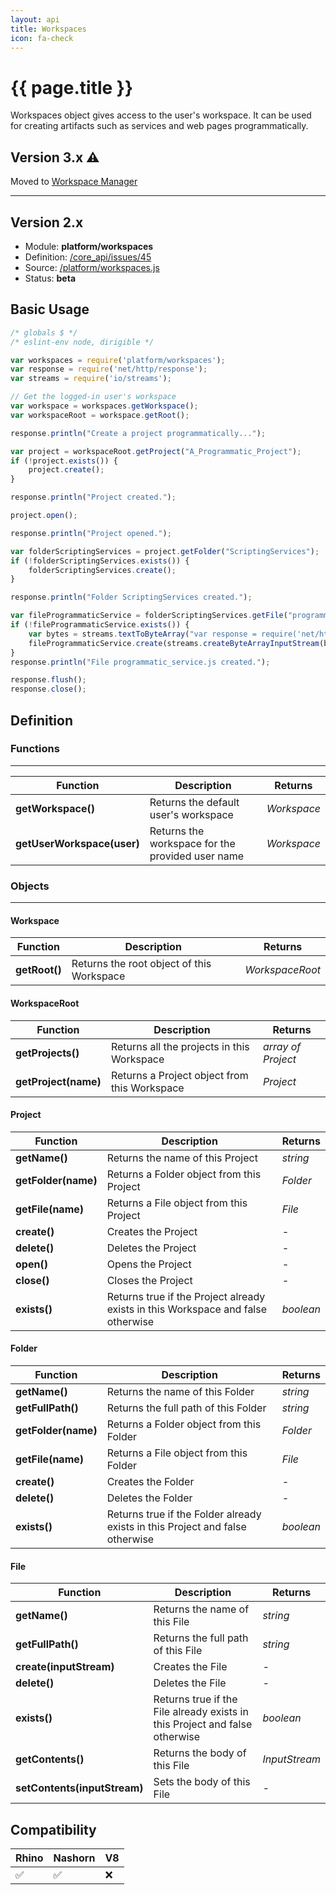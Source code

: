```yaml
---
layout: api
title: Workspaces
icon: fa-check
---
```


{{ page.title }}
===

Workspaces object gives access to the user's workspace. It can be used for creating artifacts such as services and web pages programmatically.

Version 3.x  ⚠
---

Moved to [Workspace Manager](workspace_manager.html)

---


Version 2.x
---

- Module: **platform/workspaces**
- Definition: [/core_api/issues/45](https://github.com/dirigiblelabs/core_api/issues/45)
- Source: [/platform/workspaces.js](https://github.com/dirigiblelabs/core_api/blob/master/core_api/ScriptingServices/platform/workspaces.js)
- Status: **beta**

Basic Usage
---

```javascript
/* globals $ */
/* eslint-env node, dirigible */

var workspaces = require('platform/workspaces');
var response = require('net/http/response');
var streams = require('io/streams');

// Get the logged-in user's workspace
var workspace = workspaces.getWorkspace();
var workspaceRoot = workspace.getRoot();

response.println("Create a project programmatically...");

var project = workspaceRoot.getProject("A_Programmatic_Project");
if (!project.exists()) {
	project.create();
}

response.println("Project created.");

project.open();

response.println("Project opened.");

var folderScriptingServices = project.getFolder("ScriptingServices");
if (!folderScriptingServices.exists()) {
	folderScriptingServices.create();
}

response.println("Folder ScriptingServices created.");

var fileProgrammaticService = folderScriptingServices.getFile("programmatic_service.js");
if (!fileProgrammaticService.exists()) {
	var bytes = streams.textToByteArray("var response = require('net/http/response');\nresponse.println('Hello World!');\nresponse.flush();\nresponse.close();");
	fileProgrammaticService.create(streams.createByteArrayInputStream(bytes));
}
response.println("File programmatic_service.js created.");

response.flush();
response.close();
```

Definition
---

### Functions

---

Function     | Description | Returns
------------ | ----------- | --------
**getWorkspace()**   | Returns the default user's workspace | *Workspace*
**getUserWorkspace(user)**   | Returns the workspace for the provided user name | *Workspace*


### Objects

---

#### Workspace

Function     | Description | Returns
------------ | ----------- | --------
**getRoot()**   | Returns the root object of this Workspace | *WorkspaceRoot*


#### WorkspaceRoot

Function     | Description | Returns
------------ | ----------- | --------
**getProjects()**   | Returns all the projects in this Workspace | *array of Project*
**getProject(name)**   | Returns a Project object from this Workspace | *Project*


#### Project

Function     | Description | Returns
------------ | ----------- | --------
**getName()**   | Returns the name of this Project | *string*
**getFolder(name)**   | Returns a Folder object from this Project | *Folder*
**getFile(name)**   | Returns a File object  from this Project | *File*
**create()**   | Creates the Project | *-*
**delete()**   | Deletes the Project | *-*
**open()**   | Opens the Project | *-*
**close()**   | Closes the Project | *-*
**exists()**   | Returns true if the Project already exists in this Workspace and false otherwise | *boolean*


#### Folder

Function     | Description | Returns
------------ | ----------- | --------
**getName()**   | Returns the name of this Folder | *string*
**getFullPath()**   | Returns the full path of this Folder | *string*
**getFolder(name)**   | Returns a Folder object from this Folder | *Folder*
**getFile(name)**   | Returns a File object  from this Folder | *File*
**create()**   | Creates the Folder | *-*
**delete()**   | Deletes the Folder | *-*
**exists()**   | Returns true if the Folder already exists in this Project and false otherwise | *boolean*


#### File

Function     | Description | Returns
------------ | ----------- | --------
**getName()**   | Returns the name of this File | *string*
**getFullPath()**   | Returns the full path of this File | *string*
**create(inputStream)**   | Creates the File | *-*
**delete()**   | Deletes the File | *-*
**exists()**   | Returns true if the File already exists in this Project and false otherwise | *boolean*
**getContents()**   | Returns the body of this File | *InputStream*
**setContents(inputStream)**   | Sets the body of this File | *-*



Compatibility
---

Rhino | Nashorn | V8
----- | ------- | --------
 ✅  | ✅  | ❌
